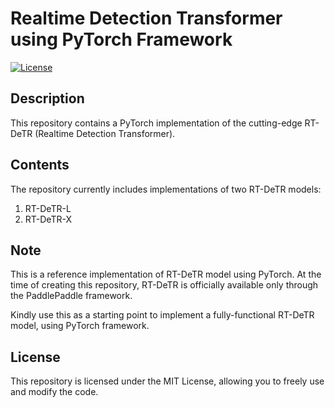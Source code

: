 # Realtime Detection Transformer using PyTorch Framework

[![License](https://img.shields.io/badge/license-MIT-blue.svg)](LICENSE)

## Description

This repository contains a PyTorch implementation of the cutting-edge RT-DeTR (Realtime Detection Transformer). 

## Contents

The repository currently includes implementations of two RT-DeTR models:

1. RT-DeTR-L    
2. RT-DeTR-X    

## Note

This is a reference implementation of RT-DeTR model using PyTorch. At the time of creating this repository, RT-DeTR is officially available only through the PaddlePaddle framework.

Kindly use this as a starting point to implement a fully-functional RT-DeTR model, using PyTorch framework.

## License
This repository is licensed under the MIT License, allowing you to freely use and modify the code.
